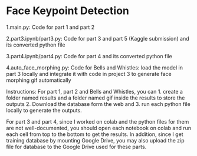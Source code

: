 # Face Keypoint Detection


1.main.py:
Code for part 1 and part 2

2.part3.ipynb/part3.py:
Code for part 3 and part 5 (Kaggle submission) and its converted python file

3.part4.ipynb/part4.py:
Code for part 4 and its converted python file

4.auto_face_morphing.py:
Code for Bells and Whistles: load the model in part 3 locally and integrate it with code in project 3 to generate face morphing gif automatically

Instructions:
For part 1, part 2 and Bells and Whistles, you can 1. create a folder named results and a folder named gif inside the results to store the outputs 
2. Download the database form the web and 3. run each python file locally to generate the outputs.

For part 3 and part 4, since I worked on colab and the python files for them are not well-documented, you should open each notebook on colab and 
run each cell from top to the bottom to get the results. In addition, since I get training database by mounting Google Drive, you may also upload
the zip file for database to the Google Drive used for these parts.
